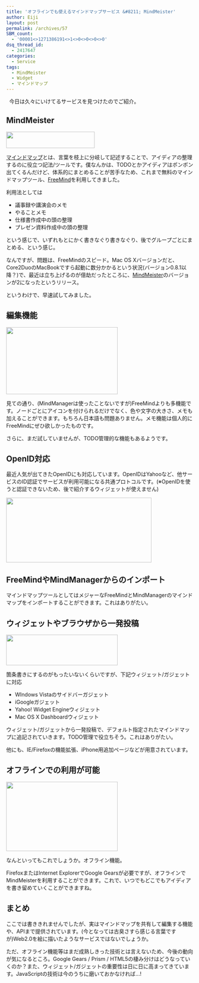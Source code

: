 ```yaml
---
title: 'オフラインでも使えるマインドマップサービス &#8211; MindMeister'
author: Eiji
layout: post
permalink: /archives/57
SBM_count:
  - '00001<>1271386191<>1<>0<>0<>0<>0'
dsq_thread_id:
  - 2417647
categories:
  - Service
tags:
  - MindMeister
  - Widget
  - マインドマップ
---
```

<div class="wp_plus_one_button" style="margin: 0 8px 8px 0; float:left; ">
  <g:plusone href="http://devlog.agektmr.com/archives/57" callback="wp_plus_one_handler"></g:plusone>
</div>

今日は久々にいけてるサービスを見つけたのでご紹介。

## MindMeister

<a href="http://www.mindmeister.com/" target="_blank"><img class="alignnone size-medium wp-image-58" title="mindmeister_logo" src="http://devlog.agektmr.com/wp-content/uploads/2008/04/mindmeister_logo.gif" alt="" width="238" height="44" /></a>

<a href="http://ja.wikipedia.org/wiki/マインドマップ" target="_blank">マインドマップ</a>とは、言葉を枝上に分岐して記述することで、アイディアの整理するのに役立つ記法/ツールです。僕なんかは、TODOとかアイディアはポンポン出てくるんだけど、体系的にまとめることが苦手なため、これまで無料のマインドマップツール、<a href="http://www.freemind-club.com/" target="_blank">FreeMind</a>を利用してきました。

利用法としては

*   議事録や講演会のメモ
*   やることメモ
*   仕様書作成中の頭の整理
*   プレゼン資料作成中の頭の整理

という感じで、いずれもとにかく書きなぐり書きなぐり、後でグループごとにまとめる、という感じ。

なんですが、問題は、FreeMindのスピード。Mac OS Xバージョンだと、Core2DuoのMacBookですら起動に数分かかるという状況(バージョン0.8.1以降？)で、最近は立ち上げるのが億劫だったところに、<a href="http://www.mindmeister.com/" target="_blank">MindMeister</a>のバージョンが2になったというリリース。

というわけで、早速試してみました。

## 編集機能

[<img class="alignnone size-medium wp-image-60" title="mindmeister" src="http://devlog.agektmr.com/wp-content/uploads/2008/04/mindmeister-300x180.jpg" alt="" width="300" height="180" />][1]

見ての通り、(MindManagerは使ったことないですが)FreeMindよりも多機能です。ノードごとにアイコンを付けられるだけでなく、色や文字の大きさ、メモも加えることができます。もちろん日本語も問題ありません。メモ機能は個人的にFreeMindにぜひ欲しかったものです。

さらに、まだ試していませんが、TODO管理的な機能もあるようです。

## OpenID対応

最近人気が出てきたOpenIDにも対応しています。OpenIDはYahooなど、他サービスのID認証でサービスが利用可能になる共通プロトコルです。(※OpenIDを使うと認証できないため、後で紹介するウィジェットが使えません)

[<img class="alignnone size-full wp-image-59" title="mindmeister_openid" src="http://devlog.agektmr.com/wp-content/uploads/2008/04/mindmeister_openid.jpg" alt="" width="391" height="174" />][2]

## FreeMindやMindManagerからのインポート

マインドマップツールとしてはメジャーなFreeMindとMindManagerのマインドマップをインポートすることができます。これはありがたい。

## ウィジェットやブラウザから一発投稿

[<img class="alignnone size-medium wp-image-61" title="mindmeister_widget" src="http://devlog.agektmr.com/wp-content/uploads/2008/04/mindmeister_widget-300x82.jpg" alt="" width="300" height="82" />][3]

箇条書きにするのがもったいないくらいですが、下記ウィジェット/ガジェットに対応

*   WIndows Vistaのサイドバーガジェット
*   iGoogleガジェット
*   Yahoo! Widget Engineウィジェット
*   Mac OS X Dashboardウィジェット

ウィジェット/ガジェットから一発投稿で、デフォルト指定されたマインドマップに追記されていきます。TODO管理で役立ちそう。これはありがたい。

他にも、IE/Firefoxの機能拡張、iPhone用追加ページなどが用意されています。

## オフラインでの利用が可能

[<img class="alignnone size-medium wp-image-62" title="mindmeister_offline" src="http://devlog.agektmr.com/wp-content/uploads/2008/04/mindmeister_offline-300x186.jpg" alt="" width="300" height="186" />][4]

なんといってもこれでしょうか。オフライン機能。

FirefoxまたはInternet ExplorerでGoogle Gearsが必要ですが、オフラインでMindMeisterを利用することができます。これで、いつでもどこでもアイディアを書き留めていくことができますね。

## まとめ

ここでは書ききれませんでしたが、実はマインドマップを共有して編集する機能や、APIまで提供されています。(今となっては古臭さすら感じる言葉ですが)Web2.0を絵に描いたようなサービスではないでしょうか。

ただ、オフライン機能等はまだ成熟しきった技術とは言えないため、今後の動向が気になるところ。Google Gears / Prism / HTML5の棲み分けはどうなっていくのか？また、ウィジェット/ガジェットの重要性は日に日に高まってきています。JavaScriptの技術は今のうちに磨いておかなければ&#8230;!

 [1]: http://devlog.agektmr.com/wp-content/uploads/2008/04/mindmeister.jpg
 [2]: http://devlog.agektmr.com/wp-content/uploads/2008/04/mindmeister_openid.jpg
 [3]: http://devlog.agektmr.com/wp-content/uploads/2008/04/mindmeister_widget.jpg
 [4]: http://devlog.agektmr.com/wp-content/uploads/2008/04/mindmeister_offline.jpg